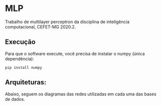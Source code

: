 # MLP

Trabalho de multilayer perceptron da disciplina de inteligência computacional, CEFET-MG 2020.2.

## Execução

Para que o software execute, você precisa de instalar o numpy (única dependência):

```
pip install numpy
```

## Arquiteturas:

Abaixo, seguem os diagramas das redes utilizadas em cada uma das bases de dados.